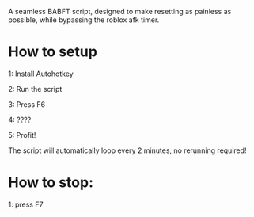 A seamless BABFT script, designed to make resetting as painless as possible, while bypassing the roblox afk timer.
# How to setup

1: Install Autohotkey

2: Run the script

3: Press F6

4: ????

5: Profit!

The script will automatically loop every 2 minutes, no rerunning required!

# How to stop:

1: press F7
